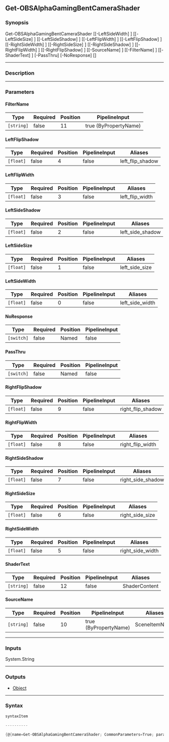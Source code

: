 Get-OBSAlphaGamingBentCameraShader
----------------------------------

### Synopsis

Get-OBSAlphaGamingBentCameraShader [[-LeftSideWidth] <float>] [[-LeftSideSize] <float>] [[-LeftSideShadow] <float>] [[-LeftFlipWidth] <float>] [[-LeftFlipShadow] <float>] [[-RightSideWidth] <float>] [[-RightSideSize] <float>] [[-RightSideShadow] <float>] [[-RightFlipWidth] <float>] [[-RightFlipShadow] <float>] [[-SourceName] <string>] [[-FilterName] <string>] [[-ShaderText] <string>] [-PassThru] [-NoResponse] [<CommonParameters>]

---

### Description

---

### Parameters
#### **FilterName**

|Type      |Required|Position|PipelineInput        |
|----------|--------|--------|---------------------|
|`[string]`|false   |11      |true (ByPropertyName)|

#### **LeftFlipShadow**

|Type     |Required|Position|PipelineInput|Aliases         |
|---------|--------|--------|-------------|----------------|
|`[float]`|false   |4       |false        |left_flip_shadow|

#### **LeftFlipWidth**

|Type     |Required|Position|PipelineInput|Aliases        |
|---------|--------|--------|-------------|---------------|
|`[float]`|false   |3       |false        |left_flip_width|

#### **LeftSideShadow**

|Type     |Required|Position|PipelineInput|Aliases         |
|---------|--------|--------|-------------|----------------|
|`[float]`|false   |2       |false        |left_side_shadow|

#### **LeftSideSize**

|Type     |Required|Position|PipelineInput|Aliases       |
|---------|--------|--------|-------------|--------------|
|`[float]`|false   |1       |false        |left_side_size|

#### **LeftSideWidth**

|Type     |Required|Position|PipelineInput|Aliases        |
|---------|--------|--------|-------------|---------------|
|`[float]`|false   |0       |false        |left_side_width|

#### **NoResponse**

|Type      |Required|Position|PipelineInput|
|----------|--------|--------|-------------|
|`[switch]`|false   |Named   |false        |

#### **PassThru**

|Type      |Required|Position|PipelineInput|
|----------|--------|--------|-------------|
|`[switch]`|false   |Named   |false        |

#### **RightFlipShadow**

|Type     |Required|Position|PipelineInput|Aliases          |
|---------|--------|--------|-------------|-----------------|
|`[float]`|false   |9       |false        |right_flip_shadow|

#### **RightFlipWidth**

|Type     |Required|Position|PipelineInput|Aliases         |
|---------|--------|--------|-------------|----------------|
|`[float]`|false   |8       |false        |right_flip_width|

#### **RightSideShadow**

|Type     |Required|Position|PipelineInput|Aliases          |
|---------|--------|--------|-------------|-----------------|
|`[float]`|false   |7       |false        |right_side_shadow|

#### **RightSideSize**

|Type     |Required|Position|PipelineInput|Aliases        |
|---------|--------|--------|-------------|---------------|
|`[float]`|false   |6       |false        |right_side_size|

#### **RightSideWidth**

|Type     |Required|Position|PipelineInput|Aliases         |
|---------|--------|--------|-------------|----------------|
|`[float]`|false   |5       |false        |right_side_width|

#### **ShaderText**

|Type      |Required|Position|PipelineInput|Aliases      |
|----------|--------|--------|-------------|-------------|
|`[string]`|false   |12      |false        |ShaderContent|

#### **SourceName**

|Type      |Required|Position|PipelineInput        |Aliases      |
|----------|--------|--------|---------------------|-------------|
|`[string]`|false   |10      |true (ByPropertyName)|SceneItemName|

---

### Inputs
System.String

---

### Outputs
* [Object](https://learn.microsoft.com/en-us/dotnet/api/System.Object)

---

### Syntax
```PowerShell
syntaxItem
```
```PowerShell
----------
```
```PowerShell
{@{name=Get-OBSAlphaGamingBentCameraShader; CommonParameters=True; parameter=System.Object[]}}
```
